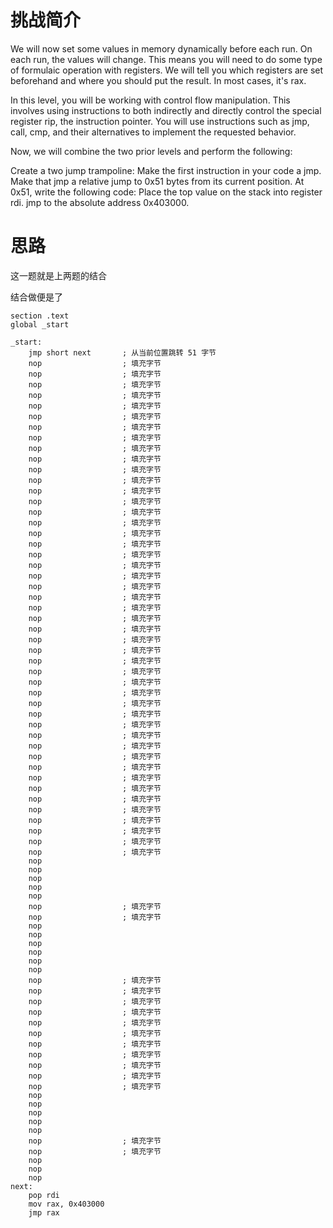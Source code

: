 # 挑战简介
We will now set some values in memory dynamically before each run. On each run, the values will change. This means you will need to do some type of formulaic operation with registers. We will tell you which registers are set beforehand and where you should put the result. In most cases, it's rax.

In this level, you will be working with control flow manipulation. This involves using instructions to both indirectly and directly control the special register rip, the instruction pointer. You will use instructions such as jmp, call, cmp, and their alternatives to implement the requested behavior.

Now, we will combine the two prior levels and perform the following:

Create a two jump trampoline:
Make the first instruction in your code a jmp.
Make that jmp a relative jump to 0x51 bytes from its current position.
At 0x51, write the following code:
Place the top value on the stack into register rdi.
jmp to the absolute address 0x403000.

# 思路
这一题就是上两题的结合

结合做便是了

```
section .text
global _start

_start:
    jmp short next       ; 从当前位置跳转 51 字节
    nop                  ; 填充字节
    nop                  ; 填充字节
    nop                  ; 填充字节
    nop                  ; 填充字节
    nop                  ; 填充字节
    nop                  ; 填充字节
    nop                  ; 填充字节
    nop                  ; 填充字节
    nop                  ; 填充字节
    nop                  ; 填充字节
    nop                  ; 填充字节
    nop                  ; 填充字节
    nop                  ; 填充字节
    nop                  ; 填充字节
    nop                  ; 填充字节
    nop                  ; 填充字节
    nop                  ; 填充字节
    nop                  ; 填充字节
    nop                  ; 填充字节
    nop                  ; 填充字节
    nop                  ; 填充字节
    nop                  ; 填充字节
    nop                  ; 填充字节
    nop                  ; 填充字节
    nop                  ; 填充字节
    nop                  ; 填充字节
    nop                  ; 填充字节
    nop                  ; 填充字节
    nop                  ; 填充字节
    nop                  ; 填充字节
    nop                  ; 填充字节
    nop                  ; 填充字节
    nop                  ; 填充字节
    nop                  ; 填充字节
    nop                  ; 填充字节
    nop                  ; 填充字节
    nop                  ; 填充字节
    nop                  ; 填充字节
    nop                  ; 填充字节
    nop                  ; 填充字节
    nop                  ; 填充字节
    nop                  ; 填充字节
    nop                  ; 填充字节
    nop                  ; 填充字节
    nop                  ; 填充字节
    nop                  ; 填充字节
    nop                  ; 填充字节
    nop
    nop
    nop
    nop
    nop
    nop                  ; 填充字节
    nop                  ; 填充字节
    nop
    nop
    nop
    nop
    nop
    nop
    nop                  ; 填充字节
    nop                  ; 填充字节
    nop                  ; 填充字节
    nop                  ; 填充字节
    nop                  ; 填充字节
    nop                  ; 填充字节
    nop                  ; 填充字节
    nop                  ; 填充字节
    nop                  ; 填充字节
    nop                  ; 填充字节
    nop                  ; 填充字节
    nop
    nop
    nop
    nop
    nop
    nop                  ; 填充字节
    nop                  ; 填充字节
    nop
    nop
    nop
next:
    pop rdi
    mov rax, 0x403000        
    jmp rax
```
